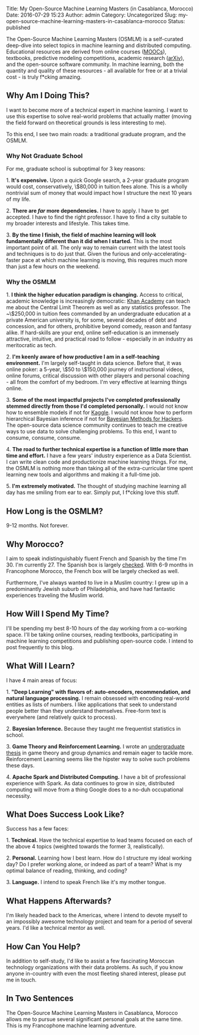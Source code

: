 Title: My Open-Source Machine Learning Masters (in Casablanca, Morocco)
Date: 2016-07-29 15:23
Author: admin
Category: Uncategorized
Slug: my-open-source-machine-learning-masters-in-casablanca-morocco
Status: published

The Open-Source Machine Learning Masters (OSMLM) is a self-curated
deep-dive into select topics in machine learning and distributed
computing. Educational resources are derived from online courses
([MOOCs](https://en.wikipedia.org/wiki/Massive_open_online_course)),
textbooks, predictive modeling competitions, academic research
([arXiv](https://arxiv.org/)), and the open-source software community.
In machine learning, both the quantity and quality of these resources -
all available for free or at a trivial cost - is truly f\*cking amazing.

Why Am I Doing This?
--------------------

I want to become more of a technical expert in machine learning. I want
to use this expertise to solve real-world problems that actually matter
(moving the field forward on theoretical grounds is less interesting to
me).

To this end, I see two main roads: a traditional graduate program, and
the OSMLM.

### Why Not Graduate School

For me, graduate school is suboptimal for 3 key reasons:

1\. **It's expensive.** Upon a quick Google search, a 2-year graduate
program would cost, conservatively, \\\$80,000 in tuition fees alone.
This is a wholly nontrivial sum of money that would impact how I
structure the next 10 years of my life.

2\. **There are *far* more dependencies.** I have to apply. I have to get
accepted. I have to find the right professor. I have to find a city
suitable to my broader interests and lifestyle. This takes time.

3\. **By the time I finish, the field of machine learning will look
fundamentally different than it did when I started.** This is the most
important point of all. The only way to remain current with the latest
tools and techniques is to do just that. Given the furious and
only-accelerating-faster pace at which machine learning is moving, this
requires much more than just a few hours on the weekend.

### Why the OSMLM

1\. **I think the higher education paradigm is changing.** Access to
critical, academic knowledge is increasingly democratic: [Khan
Academy](https://www.khanacademy.org/) can teach me about the Central
Limit Theorem as well as any statistics professor. The \~\\\$250,000 in
tuition fees commanded by an undergraduate education at a private
American university is, for some, several decades of debt and
concession, and for others, prohibitive beyond comedy, reason and
fantasy alike. If hard-skills are your end, online self-education is an
immensely attractive, intuitive, and practical road to follow -
especially in an industry as meritocratic as tech.

2\. **I'm keenly aware of how productive I am in a self-teaching
environment.** I'm largely self-taught in data science. Before that, it
was online poker: a 5-year, \\\$50 to \\\$150,000 journey of
instructional videos, online forums, critical discussion with other
players and personal coaching - all from the comfort of my bedroom. I'm
very effective at learning things online.

3\. **Some of the most impactful projects I've completed professionally
stemmed directly from those I'd completed personally.** I would not know
how to ensemble models if not for [Kaggle](https://www.kaggle.com/). I
would not know how to perform hierarchical Bayesian inference if not for
[Bayesian Methods for
Hackers](http://camdavidsonpilon.github.io/Probabilistic-Programming-and-Bayesian-Methods-for-Hackers/).
The open-source data science community continues to teach me creative
ways to use data to solve challenging problems. To this end, I want to
consume, consume, consume.

4\. **The road to further technical expertise is a function of little
more than time and effort.** I have a few years' industry experience as
a Data Scientist. I can write clean code and productionize machine
learning things. For me, the OSMLM is nothing more than taking all of
the extra-curricular time spent learning new tools and algorithms and
making it a full-time job.

5\. **I'm extremely motivated.** The thought of studying machine learning
all day has me smiling from ear to ear. Simply put, I f\*cking love this
stuff.

How Long is the OSMLM?
----------------------

9-12 months. Not forever.

Why Morocco?
------------

I aim to speak indistinguishably fluent French and Spanish by the time
I'm 30. I'm currently 27. The Spanish box is largely
[checked](https://www.youtube.com/watch?v=xqO0KW3O9uU). With 6-9 months
in Francophone Morocco, the French box will be largely checked as well.

Furthermore, I've always wanted to live in a Muslim country: I grew up
in a predominantly Jewish suburb of Philadelphia, and have had fantastic
experiences traveling the Muslim world.

How Will I Spend My Time?
-------------------------

I'll be spending my best 8-10 hours of the day working from a co-working
space. I'll be taking online courses, reading textbooks, participating
in machine learning competitions and publishing open-source code. I
intend to post frequently to this blog.

What Will I Learn?
------------------

I have 4 main areas of focus:

1\. **"Deep Learning" with flavors of: auto-encoders, recommendation, and
natural language processing.** I remain obsessed with encoding
real-world entities as lists of numbers. I like applications that seek
to understand people better than they understand themselves. Free-form
text is everywhere (and relatively quick to process).

2\. **Bayesian Inference.** Because they taught me frequentist statistics
in school.

3\. **Game Theory and Reinforcement Learning.** I wrote an [undergraduate
thesis](https://honors.libraries.psu.edu/catalog/1947) in game theory
and group dynamics and remain eager to tackle more. Reinforcement
Learning seems like the hipster way to solve such problems these days.

4\. **Apache Spark and Distributed Computing.** I have a bit of
professional experience with Spark. As data continues to grow in size,
distributed computing will move from a thing Google does to a no-duh
occupational necessity.

What Does Success Look Like?
----------------------------

Success has a few faces:

1\. **Technical.** Have the technical expertise to lead teams focused on
each of the above 4 topics (weighted towards the former 3,
realistically).

2\. **Personal.** Learning how I best learn. How do I structure my ideal
working day? Do I prefer working alone, or indeed as part of a team?
What is my optimal balance of reading, thinking, and coding?

3\. **Language.** I intend to speak French like it's my mother tongue.

What Happens Afterwards?
------------------------

I'm likely headed back to the Americas, where I intend to devote myself
to an impossibly awesome technology project and team for a period of
several years. I'd like a technical mentor as well.

How Can You Help?
-----------------

In addition to self-study, I'd like to assist a few fascinating Moroccan
technology organizations with their data problems. As such, if you know
anyone in-country with even the most fleeting shared interest, please
put me in touch.

In Two Sentences
----------------

The Open-Source Machine Learning Masters in Casablanca, Morocco allows
me to pursue several significant personal goals at the same time. This
is my Francophone machine learning adventure.
